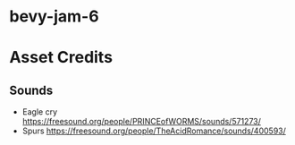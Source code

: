 # bevy-jam-6

# Asset Credits

## Sounds
- Eagle cry https://freesound.org/people/PRINCEofWORMS/sounds/571273/
- Spurs https://freesound.org/people/TheAcidRomance/sounds/400593/